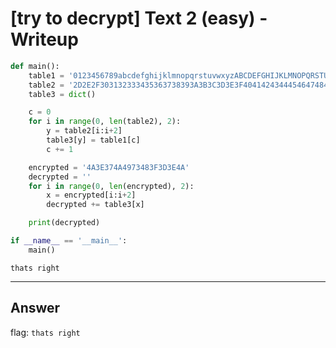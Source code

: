# [try to decrypt] Text 2 (easy) - Writeup

``` python
def main():
	table1 = '0123456789abcdefghijklmnopqrstuvwxyzABCDEFGHIJKLMNOPQRSTUVWXYZ-_.,;:?! '
	table2 = '2D2E2F303132333435363738393A3B3C3D3E3F404142434445464748494A4B4C4D4E4F505152535455565758595A5B5C5D5E5F606162636465666768696A6B6C6D6E6F70717273'
	table3 = dict()

	c = 0
	for i in range(0, len(table2), 2):
		y = table2[i:i+2]
		table3[y] = table1[c]
		c += 1

	encrypted = '4A3E374A4973483F3D3E4A'
	decrypted = ''
	for i in range(0, len(encrypted), 2):
		x = encrypted[i:i+2]
		decrypted += table3[x]

	print(decrypted)

if __name__ == '__main__':
	main()
```
```
thats right
```

___

## Answer

flag: `thats right`
